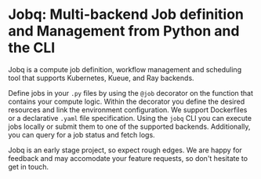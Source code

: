 # Jobq: Multi-backend Job definition and Management from Python and the CLI

Jobq is a compute job definition, workflow management and scheduling tool that supports Kubernetes, Kueue, and Ray backends.

Define jobs in your `.py` files by using the `@job` decorator on the function that contains your compute logic.
Within the decorator you define the desired resources and link the environment configuration. We support Dockerfiles or a declarative `.yaml` file specification.
Using the `jobq` CLI you can execute jobs locally or submit them to one of the supported backends. 
Additionally, you can query for a job status and fetch logs.

Jobq is an early stage project, so expect rough edges. We are happy for feedback and may accomodate your feature requests, so don't hesitate to get in touch.
